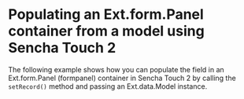 # Populating an Ext.form.Panel container from a model using Sencha Touch 2 #

The following example shows how you can populate the field in an Ext.form.Panel (formpanel) container in Sencha Touch 2 by calling the `setRecord()` method and passing an Ext.data.Model instance.

